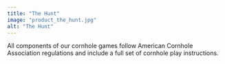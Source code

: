 ```yaml
---
title: "The Hunt"
image: "product_the_hunt.jpg"
alt: "The Hunt"
---
```


All components of our cornhole games follow American Cornhole Association regulations and include a full set of cornhole play instructions.
